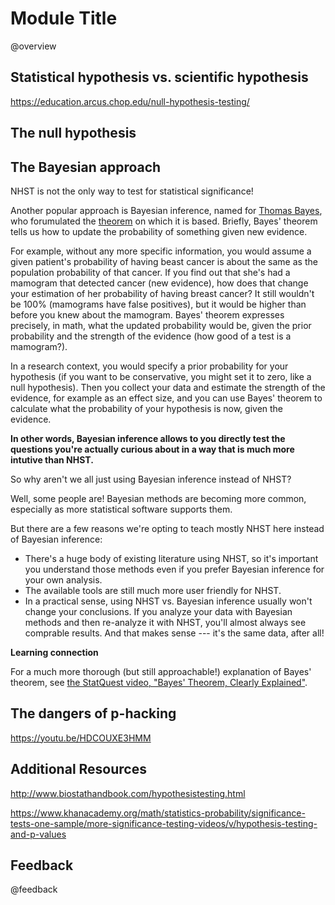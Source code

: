 <!--

author:   Rose Hartman
email:    hartmanr1@chop.edu
version:  0.0.0
current_version_description: Initial version
module_type: standard
docs_version: 1.0.0
language: en
narrator: UK English Female
mode: Textbook

title: Introduction to Null Hypothesis Significance Testing

comment:  This is a short, focused description of the module.

long_description: This is a longer description, which should be understandable for a lay audience.

estimated_time_in_minutes: 

@pre_reqs
List any skills or knowledge needed to complete this module here.
@end

@learning_objectives  
After completion of this module, learners will be able to:

- identify the null hypothesis and alternate hypothesis given a research question
- define a p-value
- use best practices to report a statistical test, including effect size and confidence interval

@end

@version_history 
No previous versions.
@end

import: https://raw.githubusercontent.com/arcus/education_modules/main/_module_templates/macros.md
-->

# Module Title

@overview

## Statistical hypothesis vs. scientific hypothesis

https://education.arcus.chop.edu/null-hypothesis-testing/

## The null hypothesis


## The Bayesian approach

NHST is not the only way to test for statistical significance!

Another popular approach is Bayesian inference, named for [Thomas Bayes](https://en.wikipedia.org/wiki/Thomas_Bayes), who forumulated the [theorem](https://en.wikipedia.org/wiki/Bayes%27_theorem) on which it is based. 
Briefly, Bayes' theorem tells us how to update the probability of something given new evidence. 

For example, without any more specific information, you would assume a given patient's probability of having beast cancer is about the same as the population probability of that cancer. 
If you find out that she's had a mamogram that detected cancer (new evidence), how does that change your estimation of her probability of having breast cancer? 
It still wouldn't be 100% (mamograms have false positives), but it would be higher than before you knew about the mamogram. 
Bayes' theorem expresses precisely, in math, what the updated probability would be, given the prior probability and the strength of the evidence (how good of a test is a mamogram?). 

In a research context, you would specify a prior probability for your hypothesis (if you want to be conservative, you might set it to zero, like a null hypothesis). 
Then you collect your data and estimate the strength of the evidence, for example as an effect size, and you can use Bayes' theorem to calculate what the probability of your hypothesis is now, given the evidence. 

**In other words, Bayesian inference allows to you directly test the questions you're actually curious about in a way that is much more intutive than NHST.**

So why aren't we all just using Bayesian inference instead of NHST?

Well, some people are! 
Bayesian methods are becoming more common, especially as more statistical software supports them.

But there are a few reasons we're opting to teach mostly NHST here instead of Bayesian inference:

- There's a huge body of existing literature using NHST, so it's important you understand those methods even if you prefer Bayesian inference for your own analysis.
- The available tools are still much more user friendly for NHST. 
- In a practical sense, using NHST vs. Bayesian inference usually won't change your conclusions. If you analyze your data with Bayesian methods and then re-analyze it with NHST, you'll almost always see comprable results. And that makes sense --- it's the same data, after all! 

<div class = "learn-more">
<b style="color: rgb(var(--color-highlight));">Learning connection</b><br>

For a much more thorough (but still approachable!) explanation of Bayes' theorem, see [the StatQuest video, "Bayes' Theorem, Clearly Explained"](https://statquest.org/bayes-theorem-clearly-explained/).

</div>

## The dangers of p-hacking

https://youtu.be/HDCOUXE3HMM

## Additional Resources

http://www.biostathandbook.com/hypothesistesting.html

https://www.khanacademy.org/math/statistics-probability/significance-tests-one-sample/more-significance-testing-videos/v/hypothesis-testing-and-p-values

## Feedback

@feedback
